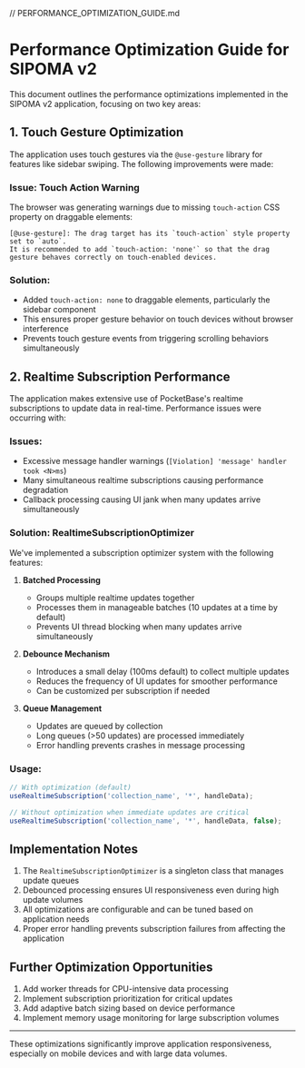 // PERFORMANCE_OPTIMIZATION_GUIDE.md

# Performance Optimization Guide for SIPOMA v2

This document outlines the performance optimizations implemented in the SIPOMA v2 application, focusing on two key areas:

## 1. Touch Gesture Optimization

The application uses touch gestures via the `@use-gesture` library for features like sidebar swiping. The following improvements were made:

### Issue: Touch Action Warning

The browser was generating warnings due to missing `touch-action` CSS property on draggable elements:

```
[@use-gesture]: The drag target has its `touch-action` style property set to `auto`.
It is recommended to add `touch-action: 'none'` so that the drag gesture behaves correctly on touch-enabled devices.
```

### Solution:

- Added `touch-action: none` to draggable elements, particularly the sidebar component
- This ensures proper gesture behavior on touch devices without browser interference
- Prevents touch gesture events from triggering scrolling behaviors simultaneously

## 2. Realtime Subscription Performance

The application makes extensive use of PocketBase's realtime subscriptions to update data in real-time. Performance issues were occurring with:

### Issues:

- Excessive message handler warnings (`[Violation] 'message' handler took <N>ms`)
- Many simultaneous realtime subscriptions causing performance degradation
- Callback processing causing UI jank when many updates arrive simultaneously

### Solution: RealtimeSubscriptionOptimizer

We've implemented a subscription optimizer system with the following features:

1. **Batched Processing**
   - Groups multiple realtime updates together
   - Processes them in manageable batches (10 updates at a time by default)
   - Prevents UI thread blocking when many updates arrive simultaneously

2. **Debounce Mechanism**
   - Introduces a small delay (100ms default) to collect multiple updates
   - Reduces the frequency of UI updates for smoother performance
   - Can be customized per subscription if needed

3. **Queue Management**
   - Updates are queued by collection
   - Long queues (>50 updates) are processed immediately
   - Error handling prevents crashes in message processing

### Usage:

```typescript
// With optimization (default)
useRealtimeSubscription('collection_name', '*', handleData);

// Without optimization when immediate updates are critical
useRealtimeSubscription('collection_name', '*', handleData, false);
```

## Implementation Notes

1. The `RealtimeSubscriptionOptimizer` is a singleton class that manages update queues
2. Debounced processing ensures UI responsiveness even during high update volumes
3. All optimizations are configurable and can be tuned based on application needs
4. Proper error handling prevents subscription failures from affecting the application

## Further Optimization Opportunities

1. Add worker threads for CPU-intensive data processing
2. Implement subscription prioritization for critical updates
3. Add adaptive batch sizing based on device performance
4. Implement memory usage monitoring for large subscription volumes

---

These optimizations significantly improve application responsiveness, especially on mobile devices and with large data volumes.
